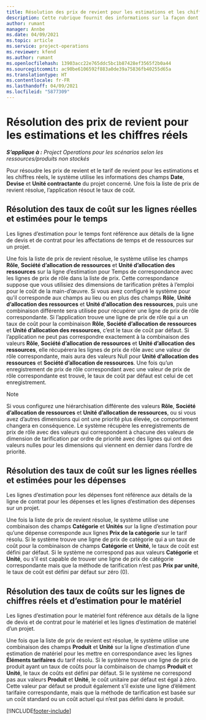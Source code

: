 ```yaml
---
title: Résolution des prix de revient pour les estimations et les chiffres réels
description: Cette rubrique fournit des informations sur la façon dont les prix de revient des estimations et des chiffres réels sont résolus.
author: rumant
manager: Annbe
ms.date: 04/09/2021
ms.topic: article
ms.service: project-operations
ms.reviewer: kfend
ms.author: rumant
ms.openlocfilehash: 13903acc22e765ddc5bc1b87428ef3565f2b0a44
ms.sourcegitcommit: ac90be6106592f883a0de39a75836fb40255d65a
ms.translationtype: HT
ms.contentlocale: fr-FR
ms.lasthandoff: 04/09/2021
ms.locfileid: "5877309"
---
```

# <a name="resolving-cost-prices-for-estimates-and-actuals"></a>Résolution des prix de revient pour les estimations et les chiffres réels

_**S’applique à :** Project Operations pour les scénarios selon les ressources/produits non stockés_

Pour résoudre les prix de revient et le tarif de revient pour les estimations et les chiffres réels, le système utilise les informations des champs **Date**, **Devise** et **Unité contractante** du projet concerné. Une fois la liste de prix de revient résolue, l’application résout le taux de coût.

## <a name="resolving-cost-rates-on-actual-and-estimate-lines-for-time"></a>Résolution des taux de coût sur les lignes réelles et estimées pour le temps

Les lignes d’estimation pour le temps font référence aux détails de la ligne de devis et de contrat pour les affectations de temps et de ressources sur un projet.

Une fois la liste de prix de revient résolue, le système utilise les champs **Rôle**, **Société d’allocation de ressources** et **Unité d’allocation des ressources** sur la ligne d’estimation pour Temps de correspondance avec les lignes de prix de rôle dans la liste de prix. Cette correspondance suppose que vous utilisiez des dimensions de tarification prêtes à l’emploi pour le coût de la main-d’œuvre. Si vous avez configuré le système pour qu’il corresponde aux champs au lieu ou en plus des champs **Rôle**, **Unité d’allocation des ressources** et **Unité d’allocation des ressources**, puis une combinaison différente sera utilisée pour récupérer une ligne de prix de rôle correspondante. Si l’application trouve une ligne de prix de rôle qui a un taux de coût pour la combinaison **Rôle**, **Société d’allocation de ressources** et **Unité d’allocation des ressources**, c’est le taux de coût par défaut. Si l’application ne peut pas correspondre exactement à la combinaison des valeurs **Rôle**, **Société d’allocation de ressources** et **Unité d’allocation des ressources**, elle récupérera les lignes de prix de rôle avec une valeur de rôle correspondante, mais aura des valeurs Null pour **Unité d’allocation des ressources** et **Société d’allocation de ressources**. Une fois qu’un enregistrement de prix de rôle correspondant avec une valeur de prix de rôle correspondante est trouvé, le taux de coût par défaut est celui de cet enregistrement. 

> [!NOTE]
> Si vous configurez une hiérarchisation différente des valeurs **Rôle**, **Société d’allocation de ressources** et **Unité d’allocation de ressources**, ou si vous avez d’autres dimensions qui ont une priorité plus élevée, ce comportement changera en conséquence. Le système récupère les enregistrements de prix de rôle avec des valeurs qui correspondent à chacune des valeurs de dimension de tarification par ordre de priorité avec des lignes qui ont des valeurs nulles pour les dimensions qui viennent en dernier dans l’ordre de priorité.

## <a name="resolving-cost-rates-on-actual-and-estimate-lines-for-expense"></a>Résolution des taux de coût sur les lignes réelles et estimées pour les dépenses

Les lignes d’estimation pour les dépenses font référence aux détails de la ligne de contrat pour les dépenses et les lignes d’estimation des dépenses sur un projet.

Une fois la liste de prix de revient résolue, le système utilise une combinaison des champs **Catégorie** et **Unités** sur la ligne d’estimation pour qu’une dépense corresponde aux lignes **Prix de la catégorie** sur le tarif résolu. Si le système trouve une ligne de prix de catégorie qui a un taux de coût pour la combinaison de champs **Catégorie** et **Unité**, le taux de coût est défini par défaut. Si le système ne correspond pas aux valeurs **Catégorie** et **Unité**, ou s’il est capable de trouver une ligne de prix de catégorie correspondante mais que la méthode de tarification n’est pas **Prix par unité**, le taux de coût est défini par défaut sur zéro (0).

## <a name="resolving-cost-rates-on-actual-and-estimate-lines-for-material"></a>Résolution des taux de coûts sur les lignes de chiffres réels et d’estimation pour le matériel

Les lignes d’estimation pour le matériel font référence aux détails de la ligne de devis et de contrat pour le matériel et les lignes d’estimation de matériel d’un projet.

Une fois que la liste de prix de revient est résolue, le système utilise une combinaison des champs **Produit** et **Unité** sur la ligne d’estimation d’une estimation de matériel pour les mettre en correspondance avec les lignes **Éléments tarifaires** du tarif résolu. Si le système trouve une ligne de prix de produit ayant un taux de coûts pour la combinaison de champs **Produit** et **Unité**, le taux de coûts est défini par défaut. Si le système ne correspond pas aux valeurs **Produit** et **Unité**, le coût unitaire par défaut est égal à zéro. Cette valeur par défaut se produit également s’il existe une ligne d’élément tarifaire correspondante, mais que la méthode de tarification est basée sur un coût standard ou un coût actuel qui n’est pas défini dans le produit.

[!INCLUDE[footer-include](../includes/footer-banner.md)]
